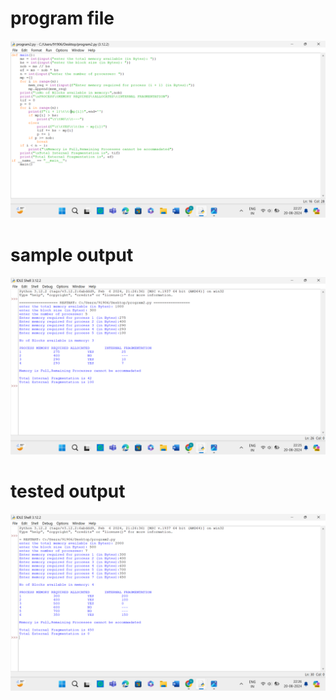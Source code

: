 # program file
![program file](programcode.png)

# sample output
![sample output](sampleoutput.png)

# tested output
![tested output](testedoutput.png)
